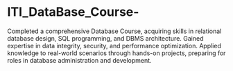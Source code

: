 # ITI_DataBase_Course-
Completed a comprehensive Database Course, acquiring skills in relational database design, SQL programming, and DBMS architecture. Gained expertise in data integrity, security, and performance optimization. Applied knowledge to real-world scenarios through hands-on projects, preparing for roles in database administration and development.
